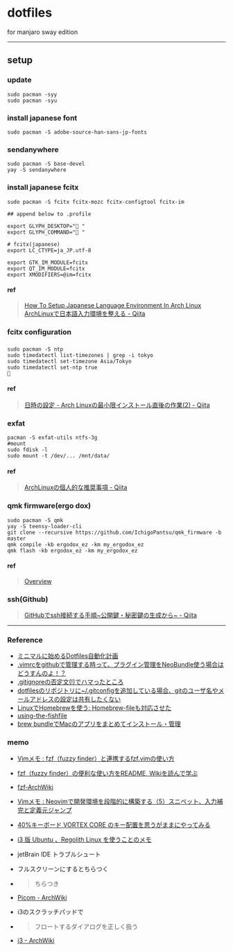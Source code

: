 # dotfiles
for manjaro sway edition

---

## setup

### update 
```
sudo pacman -syy
sudo pacman -syu
```


### install japanese font 
```
sudo pacman -S adobe-source-han-sans-jp-fonts
```

### sendanywhere
```
sudo pacman -S base-devel
yay -S sendanywhere
```

### install japanese fcitx 
```
sudo pacman -S fcitx fcitx-mozc fcitx-configtool fcitx-im
```

```
## append below to .profile 

export GLYPH_DESKTOP="󰄶 "
export GLYPH_COMMAND="󰆍 "

# fcitx(japanese)  
export LC_CTYPE=ja_JP.utf-8

export GTK_IM_MODULE=fcitx
export QT_IM_MODULE=fcitx
export XMODIFIERS=@im=fcitx

```

#### ref
> [How To Setup Japanese Language Environment In Arch Linux](https://ostechnix.com/setup-japanese-language-environment-arch-linux/)
> [ArchLinuxで日本語入力環境を整える - Qiita](https://qiita.com/k_almajiro/items/1c569513cbe705321902)

### fcitx configuration

###
```
sudo pacman -S ntp
sudo timedatectl list-timezones | grep -i tokyo
sudo timedatectl set-timezone Asia/Tokyo
sudo timedatectl set-ntp true                                                                                                                                                  
```
#### ref
> [日時の設定 - Arch Linuxの最小限インストール直後の作業(2) - Qiita](https://qiita.com/j8takagi/items/cc63ee5e9cfcb20fd244)

### exfat
```
pacman -S exfat-utils ntfs-3g
#mount
sudo fdisk -l
sudo mount -t /dev/... /mnt/data/
```
#### ref
> [ArchLinuxの個人的な推奨事項 - Qiita](https://qiita.com/kob-u/items/7cf29ac669efac36fbde)


### qmk firmware(ergo dox)
```
sudo pacman -S qmk 
yay -S teensy-loader-cli
git clone --recursive https://github.com/IchigoPantsu/qmk_firmware -b master 
qmk compile -kb ergodox_ez -km my_ergodox_ez
qmk flash -kb ergodox_ez -km my_ergodox_ez
```

#### ref
> [Overview](https://docs.qmk.fm/#/cli)


### ssh(Github)
> [GitHubでssh接続する手順~公開鍵・秘密鍵の生成から~ - Qiita](https://qiita.com/shizuma/items/2b2f873a0034839e47ce)

---

### Reference
+ [ミニマルに始めるDotfiles自動化計画](https://qiita.com/okamos/items/40966158d0271ae7198b)
+ [.vimrcをgithubで管理する時って、プラグイン管理をNeoBundle使う場合はどうすんのよ！？](https://qiita.com/yukimura1227/items/9727dec975d3fe9557c9#%E7%B5%8C%E7%B7%AF)
+ [.gitignoreの否定文(!)でハマったところ](https://qiita.com/NumAniCloud/items/fd452828f634b577ae28)
+ [dotfilesのリポジトリに~/.gitconfigを追加している場合、gitのユーザ名やメールアドレスの設定は共有したくない](https://linuxserver.jp/vcs/git/git-config-on-repository/)
+ [LinuxでHomebrewを使う: Homebrew-fileも対応させた](https://rcmdnk.com/blog/2019/02/27/computer-linux-homebrew/#linux%E3%81%A7homebrew-file)
+ [using-the-fishfile](https://github.com/jorgebucaran/fisher#using-the-fishfile)
+ [brew bundleでMacのアプリをまとめてインストール・管理](https://qiita.com/vochicong/items/f20afc89a6847cd58f0f)

### memo
+ [Vimメモ : fzf（fuzzy finder）と連携するfzf.vimの使い方](https://wonderwall.hatenablog.com/entry/2017/10/07/220000)
+ [fzf（fuzzy finder）の便利な使い方をREADME, Wikiを読んで学ぶ](https://wonderwall.hatenablog.com/entry/2017/10/06/063000)
+ [fzf-ArchWiki](https://wiki.archlinux.jp/index.php/Fzf)
+ [Vimメモ : Neovimで開発環境を段階的に構築する（5）スニペット、入力補完と定義元ジャンプ](https://wonderwall.hatenablog.com/entry/2019/08/17/003000)
+ [40%キーボード VORTEX CORE のキー配置を思うがままにやってみる](https://qiita.com/Atoyr/items/3650156799bf9eec5306)
+ [i3 版 Ubuntu 、Regolith Linux を使うことのメモ](http://malkalech.com/regolith_linux_i3-gaps)

+ jetBrain IDE トラブルシュート
+ フルスクリーンにするとちらつく
+ > ちらつき
+ [Picom - ArchWiki](https://wiki.archlinux.jp/index.php/Picom)
+ i3のスクラッチパッドで
+ > フロートするダイアログを正しく扱う
+ [i3 - ArchWiki](https://wiki.archlinux.jp/index.php/I3)

